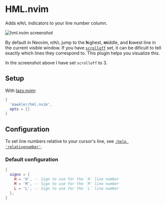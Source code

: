 # HML.nvim

Adds `H`/`M`/`L` indicators to your line number column.

![hml.nvim screenshot](https://github.com/user-attachments/assets/7de33eaf-bda4-4876-a291-69f4f858394a)

By default in Neovim, `H`/`M`/`L` jump to the **h**ighest, **m**iddle, and **l**owest line in the current visible window. If you have [`scrolloff`](https://neovim.io/doc/user/options.html#'scrolloff') set, it can be dificult to tell exactly which lines they correspond to. This plugin helps you visualize this.

In the screenshot above I have set `scrolloff` to 3.

## Setup

With [lazy.nvim](https://github.com/folke/lazy.nvim/):

```lua
{
  'mawkler/hml.nvim',
  opts = {}
}
```

## Configuration

To set line numbers relative to your cursor's line, see [`:help 'relativenumber'`](https://neovim.io/doc/user/options.html#'relativenumber').

### Default configuration

```lua
{
  signs = {
    H = 'H', -- Sign to use for the `H` line number
    M = 'M', -- Sign to use for the `M` line number
    L = 'L', -- Sign to use for the `L` line number
  },
}
```
